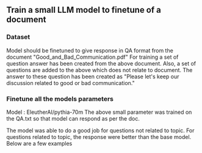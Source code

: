## Train a small LLM model to finetune of a document

### Dataset
Model should be finetuned to give response in QA format from the document "Good_and_Bad_Communication.pdf"
For training a set of question answer has been created from the above document.
Also, a set of questions are added to the above which does not relate to document. The answer to these question has been created as "Please let's keep our discussion related to good or bad communication."

### Finetune all the models parameters
Model : EleutherAI/pythia-70m
The above small parameter was trained on the QA.txt so that model can respond as per the doc.

The model was able to do a good job for questions not related to topic. For questions related to topic, the response were better than the base model. Below are a few examples


